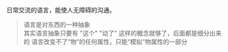 日常交流的语言，能使人无障碍的沟通。

> 语言是对东西的一种抽象   
> 其实语言抽象只要有 "这个" "动了" 这样的概念就够了，后面都是细分出来的
> 语言改变不了“物”的任何属性，只能“模拟”物属性的一部分
